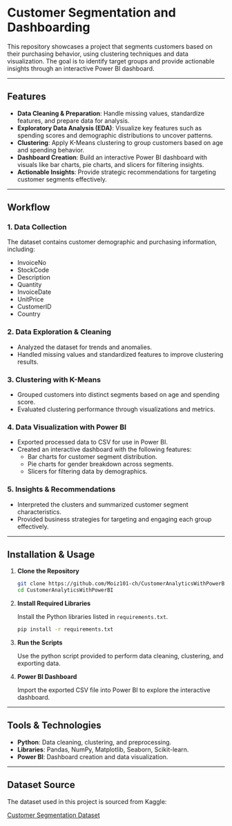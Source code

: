 # Customer Segmentation and Dashboarding  

This repository showcases a project that segments customers based on their purchasing behavior, using clustering techniques and data visualization. The goal is to identify target groups and provide actionable insights through an interactive Power BI dashboard.  

---

## Features  
- **Data Cleaning & Preparation**: Handle missing values, standardize features, and prepare data for analysis.  
- **Exploratory Data Analysis (EDA)**: Visualize key features such as spending scores and demographic distributions to uncover patterns.  
- **Clustering**: Apply K-Means clustering to group customers based on age and spending behavior.  
- **Dashboard Creation**: Build an interactive Power BI dashboard with visuals like bar charts, pie charts, and slicers for filtering insights.  
- **Actionable Insights**: Provide strategic recommendations for targeting customer segments effectively.  

---

## Workflow  

### 1. Data Collection  
The dataset contains customer demographic and purchasing information, including:  
- InvoiceNo  
- StockCode  
- Description  
- Quantity  
- InvoiceDate
- UnitPrice  
- CustomerID
- Country
  
### 2. Data Exploration & Cleaning  
- Analyzed the dataset for trends and anomalies.  
- Handled missing values and standardized features to improve clustering results.  

### 3. Clustering with K-Means  
- Grouped customers into distinct segments based on age and spending score.  
- Evaluated clustering performance through visualizations and metrics.  

### 4. Data Visualization with Power BI  
- Exported processed data to CSV for use in Power BI.  
- Created an interactive dashboard with the following features:  
  - Bar charts for customer segment distribution.  
  - Pie charts for gender breakdown across segments.  
  - Slicers for filtering data by demographics.  

### 5. Insights & Recommendations  
- Interpreted the clusters and summarized customer segment characteristics.  
- Provided business strategies for targeting and engaging each group effectively.  

---

## Installation & Usage  

1. **Clone the Repository**  
   ```bash
   git clone https://github.com/Moiz101-ch/CustomerAnalyticsWithPowerBI.git
   cd CustomerAnalyticsWithPowerBI
   ```
2. **Install Required Libraries**
   
   Install the Python libraries listed in `requirements.txt`.
     
   ```bash
   pip install -r requirements.txt
   ```
4. **Run the Scripts**
   
   Use the python script provided to perform data cleaning, clustering, and exporting data.
   
6. **Power BI Dashboard**

   Import the exported CSV file into Power BI to explore the interactive dashboard.

---

## Tools & Technologies

- **Python**: Data cleaning, clustering, and preprocessing.
- **Libraries**: Pandas, NumPy, Matplotlib, Seaborn, Scikit-learn.
- **Power BI**: Dashboard creation and data visualization.

---

## Dataset Source

The dataset used in this project is sourced from Kaggle:

[Customer Segmentation Dataset](https://www.kaggle.com/code/fabiendaniel/customer-segmentation/input)
  
